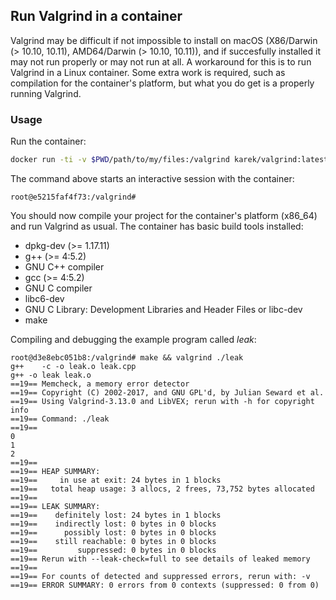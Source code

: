 ## Run Valgrind in a container
Valgrind may be difficult if not impossible to install on macOS (X86/Darwin (> 10.10, 10.11), AMD64/Darwin (> 10.10, 10.11)), 
and if succesfully installed it may not run properly or may not run at all.
A workaround for this is to run Valgrind in a Linux container. Some extra work is required, such as compilation for the container's platform,
but what you do get is a properly running Valgrind.
### Usage
Run the container:
```sh
docker run -ti -v $PWD/path/to/my/files:/valgrind karek/valgrind:latest
```
The command above starts an interactive session with the container:
```
root@e5215faf4f73:/valgrind# 
```
You should now compile your project for the container's platform (x86_64) and run Valgrind as usual.
The container has basic build tools installed:
- dpkg-dev (>= 1.17.11)
- g++ (>= 4:5.2)
- GNU C++ compiler
- gcc (>= 4:5.2)
- GNU C compiler
- libc6-dev
- GNU C Library: Development Libraries and Header Files or libc-dev
- make

Compiling and debugging the example program called *leak*:
```
root@d3e8ebc051b8:/valgrind# make && valgrind ./leak
g++    -c -o leak.o leak.cpp
g++ -o leak leak.o
==19== Memcheck, a memory error detector
==19== Copyright (C) 2002-2017, and GNU GPL'd, by Julian Seward et al.
==19== Using Valgrind-3.13.0 and LibVEX; rerun with -h for copyright info
==19== Command: ./leak
==19== 
0
1
2
==19== 
==19== HEAP SUMMARY:
==19==     in use at exit: 24 bytes in 1 blocks
==19==   total heap usage: 3 allocs, 2 frees, 73,752 bytes allocated
==19== 
==19== LEAK SUMMARY:
==19==    definitely lost: 24 bytes in 1 blocks
==19==    indirectly lost: 0 bytes in 0 blocks
==19==      possibly lost: 0 bytes in 0 blocks
==19==    still reachable: 0 bytes in 0 blocks
==19==         suppressed: 0 bytes in 0 blocks
==19== Rerun with --leak-check=full to see details of leaked memory
==19== 
==19== For counts of detected and suppressed errors, rerun with: -v
==19== ERROR SUMMARY: 0 errors from 0 contexts (suppressed: 0 from 0)
```